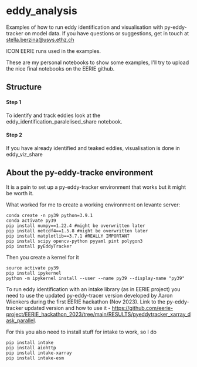 # eddy_analysis
Examples of how to run eddy identification and visualisation with py-eddy-tracker on model data. If you have questions or suggestions, get in touch at stella.berzina@usys.ethz.ch

ICON EERIE runs used in the examples.

These are my personal notebooks to show some examples, I'll try to upload the nice final notebooks on the EERIE github.

## Structure
#### Step 1 
To identify and track eddies look at the eddy_identification_paralelised_share notebook.

#### Step 2
If you have already identified and teaked eddies, visualisation is done in eddy_viz_share

## About the py-eddy-tracke environment

It is a pain to set up a py-eddy-tracker environment that works but it might be worth it.

What worked for me to create a working environment on levante server:

```
conda create -n py39 python=3.9.1
conda activate py39
pip install numpy==1.22.4 #might be overwritten later
pip install netcdf4==1.5.8 #might be overwritten later
pip install matplotlib==3.7.1 #REALLY IMPORTANT
pip install scipy opencv-python pyyaml pint polygon3
pip install pyEddyTracker
```

Then you create a kernel for it

```
source activate py39
pip install ipykernel
python -m ipykernel install --user --name py39 --display-name "py39"
```


To run eddy identification with an intake library (as in EERIE project) you need to use the updated py-eddy-tracer version developed by Aaron Wienkers during the first EERIE hackathon (Nov 2023). Link to the py-eddy-tracker updated version and how to use it - https://github.com/eerie-project/EERIE_hackathon_2023/tree/main/RESULTS/pyeddytracker_xarray_dask_parallel.

For this you also need to install stuff for intake to work, so I do 

```
pip install intake
pip install aiohttp
pip install intake-xarray
pip install intake-esm
```





